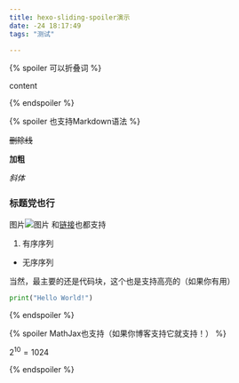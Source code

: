 ```yaml
---
title: hexo-sliding-spoiler演示
date: -24 18:17:49
tags: "测试"

---
```

<!-- more -->
{% spoiler 可以折叠词 %}


content


{% endspoiler %}


{% spoiler 也支持Markdown语法 %}


~~删除线~~


**加粗**


*斜体*


### 标题党也行
图片![图片](/img/g.jpg)
和[链接](https://github.com/fletchto99/hexo-sliding-spoiler)也都支持
1. 有序序列
- 无序序列


当然，最主要的还是代码块，这个也是支持高亮的（如果你有用）
```python
print("Hello World!")
```
{% endspoiler %}

{% spoiler MathJax也支持（如果你博客支持它就支持！） %}

$2 ^ {10} = 1024$

{% endspoiler %}

